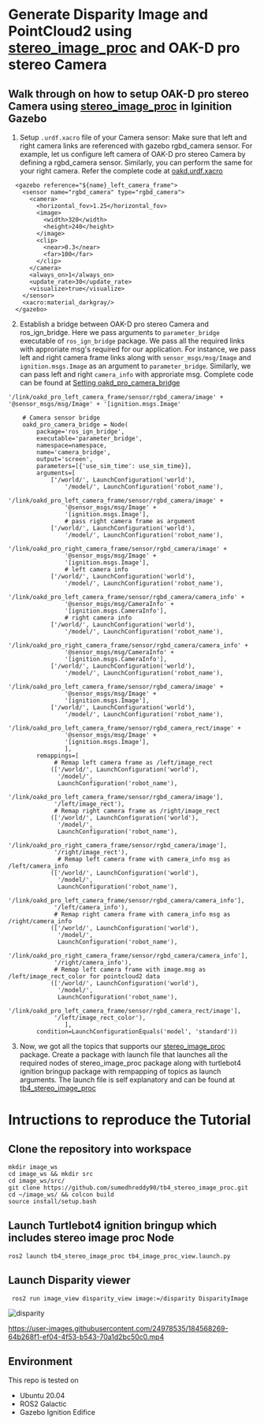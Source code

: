 # Generate Disparity Image and PointCloud2 using [stereo_image_proc](https://github.com/ros-perception/image_pipeline/tree/galactic/stereo_image_proc) and OAK-D pro stereo Camera

## Walk through on how to setup OAK-D pro stereo Camera using [stereo_image_proc](https://github.com/ros-perception/image_pipeline/tree/galactic/stereo_image_proc) in Iginition Gazebo

1. Setup `.urdf.xacro` file of your Camera sensor:
  Make sure that left and right camera links are referenced with gazebo rgbd_camera sensor. For example, let us configure left camera of  OAK-D pro stereo Camera by defining a rgbd_camera sensor. Similarly, you can perform the same for your right camera. Refer the complete code at [oakd.urdf.xacro](https://github.com/sumedhreddy90/tb4_stereo_image_proc/blob/main/turtlebot4/turtlebot4_description/urdf/sensors/oakd.urdf.xacro)
```
  <gazebo reference="${name}_left_camera_frame">
    <sensor name="rgbd_camera" type="rgbd_camera">
      <camera>
        <horizontal_fov>1.25</horizontal_fov>
        <image>
          <width>320</width>
          <height>240</height>
        </image>
        <clip>
          <near>0.3</near>
          <far>100</far>
        </clip>
      </camera>
      <always_on>1</always_on>
      <update_rate>30</update_rate>
      <visualize>true</visualize>
    </sensor>
    <xacro:material_darkgray/>
  </gazebo>
```
2. Establish a bridge between OAK-D pro stereo Camera and ros_ign_bridge. Here we pass arguments to `parameter_bridge` executable of `ros_ign_bridge` package. We pass all the required links with approriate msg's required for our application. For instance, we pass left and right camera frame links along with `sensor_msgs/msg/Image` and `ignition.msgs.Image` as an argument to `parameter_bridge`. Similarly, we can pass left and right `camera_info` with approriate msg. Complete code can be found at [Setting oakd_pro_camera_bridge](https://github.com/sumedhreddy90/tb4_stereo_image_proc/blob/main/turtlebot4_simulator/turtlebot4_ignition_bringup/launch/ros_ign_bridge.launch.py)

`'/link/oakd_pro_left_camera_frame/sensor/rgbd_camera/image' +
                '@sensor_msgs/msg/Image' +
                '[ignition.msgs.Image'`

```
    # Camera sensor bridge
    oakd_pro_camera_bridge = Node(
        package='ros_ign_bridge',
        executable='parameter_bridge',
        namespace=namespace,
        name='camera_bridge',
        output='screen',
        parameters=[{'use_sim_time': use_sim_time}],
        arguments=[
            ['/world/', LaunchConfiguration('world'),
                '/model/', LaunchConfiguration('robot_name'),
                '/link/oakd_pro_left_camera_frame/sensor/rgbd_camera/image' +
                '@sensor_msgs/msg/Image' +
                '[ignition.msgs.Image'],
                # pass right camera frame as argument
            ['/world/', LaunchConfiguration('world'),
                '/model/', LaunchConfiguration('robot_name'),
                '/link/oakd_pro_right_camera_frame/sensor/rgbd_camera/image' +
                '@sensor_msgs/msg/Image' +
                '[ignition.msgs.Image'],
                # left camera info
            ['/world/', LaunchConfiguration('world'),
                '/model/', LaunchConfiguration('robot_name'),
                '/link/oakd_pro_left_camera_frame/sensor/rgbd_camera/camera_info' +
                '@sensor_msgs/msg/CameraInfo' +
                '[ignition.msgs.CameraInfo'],
                # right camera info
            ['/world/', LaunchConfiguration('world'),
                '/model/', LaunchConfiguration('robot_name'),
                '/link/oakd_pro_right_camera_frame/sensor/rgbd_camera/camera_info' +
                '@sensor_msgs/msg/CameraInfo' +
                '[ignition.msgs.CameraInfo'],
            ['/world/', LaunchConfiguration('world'),
                '/model/', LaunchConfiguration('robot_name'),
                '/link/oakd_pro_left_camera_frame/sensor/rgbd_camera/image' +
                '@sensor_msgs/msg/Image' +
                '[ignition.msgs.Image'],
            ['/world/', LaunchConfiguration('world'),
                '/model/', LaunchConfiguration('robot_name'),
                '/link/oakd_pro_left_camera_frame/sensor/rgbd_camera_rect/image' +
                '@sensor_msgs/msg/Image' +
                '[ignition.msgs.Image'],
                ],
        remappings=[
             # Remap left camera frame as /left/image_rect
            (['/world/', LaunchConfiguration('world'),
              '/model/',
              LaunchConfiguration('robot_name'),
              '/link/oakd_pro_left_camera_frame/sensor/rgbd_camera/image'],
             '/left/image_rect'),
             # Remap right camera frame as /right/image_rect
            (['/world/', LaunchConfiguration('world'),
              '/model/',
              LaunchConfiguration('robot_name'),
              '/link/oakd_pro_right_camera_frame/sensor/rgbd_camera/image'],
             '/right/image_rect'),
              # Remap left camera frame with camera_info msg as /left/camera_info
            (['/world/', LaunchConfiguration('world'),
              '/model/',
              LaunchConfiguration('robot_name'),
              '/link/oakd_pro_left_camera_frame/sensor/rgbd_camera/camera_info'],
             '/left/camera_info'),
             # Remap right camera frame with camera_info msg as /right/camera_info
            (['/world/', LaunchConfiguration('world'),
              '/model/',
              LaunchConfiguration('robot_name'),
              '/link/oakd_pro_right_camera_frame/sensor/rgbd_camera/camera_info'],
             '/right/camera_info'),
             # Remap left camera frame with image.msg as /left/image_rect_color for pointcloud2 data
            (['/world/', LaunchConfiguration('world'),
              '/model/',
              LaunchConfiguration('robot_name'),
              '/link/oakd_pro_left_camera_frame/sensor/rgbd_camera_rect/image'],
             '/left/image_rect_color'),
                ],
        condition=LaunchConfigurationEquals('model', 'standard'))
```
3. Now, we got all the topics that supports our [stereo_image_proc](https://github.com/ros-perception/image_pipeline/tree/galactic/stereo_image_proc) package. Create a package with launch file that launches all the required nodes of stereo_image_proc package along with turtlebot4 ignition bringup package with rempapping of topics as launch arguments. The launch file is self explanatory and can be found at [tb4_stereo_image_proc](https://github.com/sumedhreddy90/tb4_stereo_image_proc/blob/main/tb4_stereo_image_proc/launch/tb4_image_proc_view.launch.py)

# Intructions to reproduce the Tutorial
## Clone the repository into workspace
```
mkdir image_ws
cd image_ws && mkdir src
cd image_ws/src/
git clone https://github.com/sumedhreddy90/tb4_stereo_image_proc.git
cd ~/image_ws/ && colcon build
source install/setup.bash
```

## Launch Turtlebot4 ignition bringup which includes stereo image proc Node

```
ros2 launch tb4_stereo_image_proc tb4_image_proc_view.launch.py
```

## Launch Disparity viewer
```
 ros2 run image_view disparity_view image:=/disparity DisparityImage
```

![disparity](https://user-images.githubusercontent.com/24978535/184568409-911c932b-cf09-412d-ba89-b0f5629f0cb9.png)

https://user-images.githubusercontent.com/24978535/184568269-64b268f1-ef04-4f53-b543-70a1d2bc50c0.mp4

## Environment
This repo is tested on 
- Ubuntu 20.04
- ROS2 Galactic
- Gazebo Ignition Edifice


